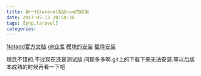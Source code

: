 ```yaml
---
title: 新一代laravel配合vue的框架
date: 2017-05-13 20:58:36
tags: [php,laravel]
categories:
---
```


[Notadd官方文档](https://docs.notadd.com/#/v1.0/zh-CN/installations/compile)
[git仓库](https://github.com/notadd/notadd)
[模块的安装](https://github.com/notadd/docs/blob/master/installations/module.md)
[插件安装](https://github.com/notadd/docs/blob/master/installations/extension.md)

理念不错的,不过现在还是测试版.问题多多啊.git上的下载下来无法安装.等以后版本成熟的时候再看一下吧
